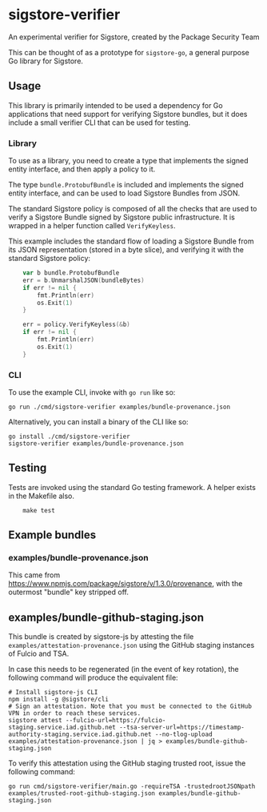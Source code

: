 # sigstore-verifier

An experimental verifier for Sigstore, created by the Package Security Team

This can be thought of as a prototype for `sigstore-go`, a general purpose Go library for Sigstore.

## Usage

This library is primarily intended to be used a dependency for Go applications that need support for verifying Sigstore bundles, but it does include a small verifier CLI that can be used for testing.

### Library

To use as a library, you need to create a type that implements the signed entity interface, and then apply a policy to it.

The type `bundle.ProtobufBundle` is included and implements the signed entity interface, and can be used to load Sigstore Bundles from JSON.

The standard Sigstore policy is composed of all the checks that are used to verify a Sigstore Bundle signed by Sigstore public infrastructure. It is wrapped in a helper function called `VerifyKeyless`.

This example includes the standard flow of loading a Sigstore Bundle from its JSON representation (stored in a byte slice), and verifying it with the standard Sigstore policy:

```go
	var b bundle.ProtobufBundle
	err = b.UnmarshalJSON(bundleBytes)
	if err != nil {
		fmt.Println(err)
		os.Exit(1)
	}

	err = policy.VerifyKeyless(&b)
	if err != nil {
		fmt.Println(err)
		os.Exit(1)
	}
```

### CLI

To use the example CLI, invoke with `go run` like so:

```shell
go run ./cmd/sigstore-verifier examples/bundle-provenance.json
```

Alternatively, you can install a binary of the CLI like so:

```shell
go install ./cmd/sigstore-verifier
sigstore-verifier examples/bundle-provenance.json
```

## Testing

Tests are invoked using the standard Go testing framework. A helper exists in the Makefile also.

```shell
    make test
```

## Example bundles

### examples/bundle-provenance.json

This came from https://www.npmjs.com/package/sigstore/v/1.3.0/provenance, with the outermost "bundle" key stripped off.

## examples/bundle-github-staging.json

This bundle is created by sigstore-js by attesting the file `examples/attestation-provenance.json` using the GitHub staging instances of Fulcio and TSA.

In case this needs to be regenerated (in the event of key rotation), the following command will produce the equivalent file:

```shell
# Install sigstore-js CLI
npm install -g @sigstore/cli
# Sign an attestation. Note that you must be connected to the GitHub VPN in order to reach these services.
sigstore attest --fulcio-url=https://fulcio-staging.service.iad.github.net --tsa-server-url=https://timestamp-authority-staging.service.iad.github.net --no-tlog-upload examples/attestation-provenance.json | jq > examples/bundle-github-staging.json
```

To verify this attestation using the GitHub staging trusted root, issue the following command:

```shell
go run cmd/sigstore-verifier/main.go -requireTSA -trustedrootJSONpath examples/trusted-root-github-staging.json examples/bundle-github-staging.json
```
